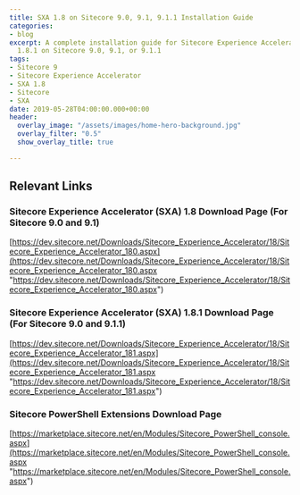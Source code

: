 ```yaml
---
title: SXA 1.8 on Sitecore 9.0, 9.1, 9.1.1 Installation Guide
categories:
- blog
excerpt: A complete installation guide for Sitecore Experience Accelerator 1.8 or
  1.8.1 on Sitecore 9.0, 9.1, or 9.1.1
tags:
- Sitecore 9
- Sitecore Experience Accelerator
- SXA 1.8
- Sitecore
- SXA
date: 2019-05-28T04:00:00.000+00:00
header:
  overlay_image: "/assets/images/home-hero-background.jpg"
  overlay_filter: "0.5"
  show_overlay_title: true

---
```

## Relevant Links

### Sitecore Experience Accelerator (SXA) 1.8 Download Page (For Sitecore 9.0 and 9.1)

[https://dev.sitecore.net/Downloads/Sitecore_Experience_Accelerator/18/Sitecore_Experience_Accelerator_180.aspx](https://dev.sitecore.net/Downloads/Sitecore_Experience_Accelerator/18/Sitecore_Experience_Accelerator_180.aspx "https://dev.sitecore.net/Downloads/Sitecore_Experience_Accelerator/18/Sitecore_Experience_Accelerator_180.aspx")

### Sitecore Experience Accelerator (SXA) 1.8.1 Download Page (For Sitecore 9.0 and 9.1.1)

[https://dev.sitecore.net/Downloads/Sitecore_Experience_Accelerator/18/Sitecore_Experience_Accelerator_181.aspx](https://dev.sitecore.net/Downloads/Sitecore_Experience_Accelerator/18/Sitecore_Experience_Accelerator_181.aspx "https://dev.sitecore.net/Downloads/Sitecore_Experience_Accelerator/18/Sitecore_Experience_Accelerator_181.aspx")

### Sitecore PowerShell Extensions Download Page

[https://marketplace.sitecore.net/en/Modules/Sitecore_PowerShell_console.aspx](https://marketplace.sitecore.net/en/Modules/Sitecore_PowerShell_console.aspx "https://marketplace.sitecore.net/en/Modules/Sitecore_PowerShell_console.aspx")